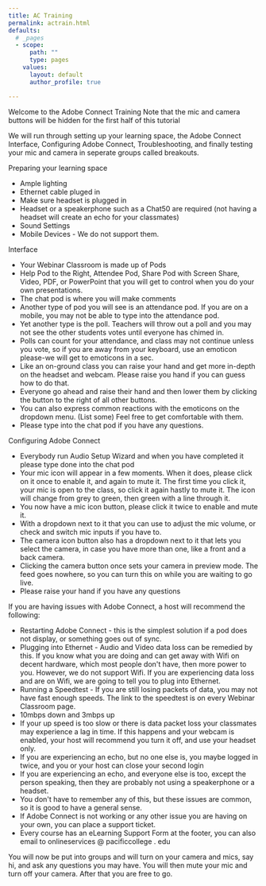 ```yaml
---
title: AC Training
permalink: actrain.html
defaults:
  # _pages
  - scope:
      path: ""
      type: pages
    values:
      layout: default
      author_profile: true

---
```


Welcome to the Adobe Connect Training
Note that the mic and camera buttons will be hidden for the first half of this tutorial

We will run through setting up your learning space, the Adobe Connect Interface, Configuring Adobe Connect, Troubleshooting, and finally testing your mic and camera in seperate groups called breakouts.

Preparing your learning space
* Ample lighting
* Ethernet cable pluged in
* Make sure headset is plugged in
* Headset or a speakerphone such as a Chat50 are required (not having a headset will create an echo for your classmates)
* Sound Settings
* Mobile Devices - We do not support them.

Interface
* Your Webinar Classroom is made up of Pods
* Help Pod to the Right, Attendee Pod, Share Pod with Screen Share, Video, PDF, or PowerPoint that you will get to control when you do your own presentations.
* The chat pod is where you will make comments
* Another type of pod you will see is an attendance pod. If you are on a mobile, you may not be able to type into the attendance pod.
* Yet another type is the poll. Teachers will throw out a poll and you may not see the other students votes until everyone has chimed in. 
* Polls can count for your attendance, and class may not continue unless you vote, so if you are away from your keyboard, use an emoticon please-we will get to emoticons in a sec. 
* Like an on-ground class you can raise your hand and get more in-depth on the headset and webcam. Please raise you hand if you can guess how to do that.
* Everyone go ahead and raise their hand and then lower them by clicking the button to the right of all other buttons.
* You can also express common reactions with the emoticons on the dropdown menu. (List some) Feel free to get comfortable with them.
* Please type into the chat pod if you have any questions.

Configuring Adobe Connect
* Everybody run Audio Setup Wizard and when you have completed it please type done into the chat pod
* Your mic icon will appear in a few moments. When it does, please click on it once to enable it, and again to mute it. The first time you click it, your mic is open to the class, so click it again hastly to mute it. The icon will change from grey to green, then green with a line through it.
* You now have a mic icon button, please click it twice to enable and mute it. 
* With a dropdown next to it that you can use to adjust the mic volume, or check and switch mic inputs if you have to.
* The camera icon button also has a dropdown next to it that lets you select the camera, in case you have more than one, like a front and a back camera.
* Clicking the camera button once sets your camera in preview mode. The feed goes nowhere, so you can turn this on while you are waiting to go live.
* Please raise your hand if you have any questions

If you are having issues with Adobe Connect, a host will recommend the following:
* Restarting Adobe Connect - this is the simplest solution if a pod does not display, or something goes out of sync.
* Plugging into Ethernet - Audio and Video data loss can be remedied by this. If you know what you are doing and can get away with Wifi on decent hardware, which most people don't have, then more power to you. However, we do not support Wifi. If you are experiencing data loss and are on Wifi, we are going to tell you to plug into Ethernet.
* Running a Speedtest - If you are still losing packets of data, you may not have fast enough speeds. The link to the speedtest is on every Webinar Classroom page.
* 10mbps down and 3mbps up
* If your up speed is too slow or there is data packet loss your classmates may experience a lag in time. If this happens and your webcam is enabled, your host will recommend you turn it off, and use your headset only.
* If you are experiencing an echo, but no one else is, you maybe logged in twice, and you or your host can close your second login
* If you are experiencing an echo, and everyone else is too, except the person speaking, then they are probably not using a speakerphone or a headset.
* You don't have to remember any of this, but these issues are common, so it is good to have a general sense.
* If Adobe Connect is not working or any other issue you are having on your own, you can place a support ticket. 
* Every course has an eLearning Support Form at the footer, you can also email to onlineservices @ pacificcollege . edu

You will now be put into groups and will turn on your camera and mics, say hi, and ask any questions you may have. You will then mute your mic and turn off your camera. After that you are free to go.
